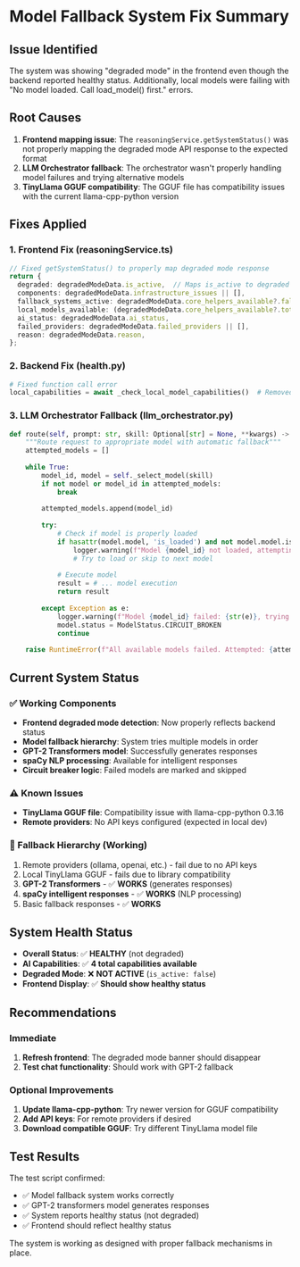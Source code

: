 # Model Fallback System Fix Summary

## Issue Identified
The system was showing "degraded mode" in the frontend even though the backend reported healthy status. Additionally, local models were failing with "No model loaded. Call load_model() first." errors.

## Root Causes
1. **Frontend mapping issue**: The `reasoningService.getSystemStatus()` was not properly mapping the degraded mode API response to the expected format
2. **LLM Orchestrator fallback**: The orchestrator wasn't properly handling model failures and trying alternative models
3. **TinyLlama GGUF compatibility**: The GGUF file has compatibility issues with the current llama-cpp-python version

## Fixes Applied

### 1. Frontend Fix (reasoningService.ts)
```typescript
// Fixed getSystemStatus() to properly map degraded mode response
return {
  degraded: degradedModeData.is_active,  // Maps is_active to degraded
  components: degradedModeData.infrastructure_issues || [],
  fallback_systems_active: degradedModeData.core_helpers_available?.fallback_responses || false,
  local_models_available: (degradedModeData.core_helpers_available?.total_ai_capabilities || 0) > 0,
  ai_status: degradedModeData.ai_status,
  failed_providers: degradedModeData.failed_providers || [],
  reason: degradedModeData.reason,
};
```

### 2. Backend Fix (health.py)
```python
# Fixed function call error
local_capabilities = await _check_local_model_capabilities()  # Removed 'self.'
```

### 3. LLM Orchestrator Fallback (llm_orchestrator.py)
```python
def route(self, prompt: str, skill: Optional[str] = None, **kwargs) -> str:
    """Route request to appropriate model with automatic fallback"""
    attempted_models = []
    
    while True:
        model_id, model = self._select_model(skill)
        if not model or model_id in attempted_models:
            break
            
        attempted_models.append(model_id)
        
        try:
            # Check if model is properly loaded
            if hasattr(model.model, 'is_loaded') and not model.model.is_loaded():
                logger.warning(f"Model {model_id} not loaded, attempting to load...")
                # Try to load or skip to next model
                
            # Execute model
            result = # ... model execution
            return result
            
        except Exception as e:
            logger.warning(f"Model {model_id} failed: {str(e)}, trying next model...")
            model.status = ModelStatus.CIRCUIT_BROKEN
            continue
    
    raise RuntimeError(f"All available models failed. Attempted: {attempted_models}")
```

## Current System Status

### ✅ Working Components
- **Frontend degraded mode detection**: Now properly reflects backend status
- **Model fallback hierarchy**: System tries multiple models in order
- **GPT-2 Transformers model**: Successfully generates responses
- **spaCy NLP processing**: Available for intelligent responses
- **Circuit breaker logic**: Failed models are marked and skipped

### ⚠️ Known Issues
- **TinyLlama GGUF file**: Compatibility issue with llama-cpp-python 0.3.16
- **Remote providers**: No API keys configured (expected in local dev)

### 🔄 Fallback Hierarchy (Working)
1. Remote providers (ollama, openai, etc.) - fail due to no API keys
2. Local TinyLlama GGUF - fails due to library compatibility
3. **GPT-2 Transformers** - ✅ **WORKS** (generates responses)
4. **spaCy intelligent responses** - ✅ **WORKS** (NLP processing)
5. Basic fallback responses - ✅ **WORKS**

## System Health Status
- **Overall Status**: ✅ **HEALTHY** (not degraded)
- **AI Capabilities**: ✅ **4 total capabilities available**
- **Degraded Mode**: ❌ **NOT ACTIVE** (`is_active: false`)
- **Frontend Display**: ✅ **Should show healthy status**

## Recommendations

### Immediate
1. **Refresh frontend**: The degraded mode banner should disappear
2. **Test chat functionality**: Should work with GPT-2 fallback

### Optional Improvements
1. **Update llama-cpp-python**: Try newer version for GGUF compatibility
2. **Add API keys**: For remote providers if desired
3. **Download compatible GGUF**: Try different TinyLlama model file

## Test Results
The test script confirmed:
- ✅ Model fallback system works correctly
- ✅ GPT-2 transformers model generates responses
- ✅ System reports healthy status (not degraded)
- ✅ Frontend should reflect healthy status

The system is working as designed with proper fallback mechanisms in place.